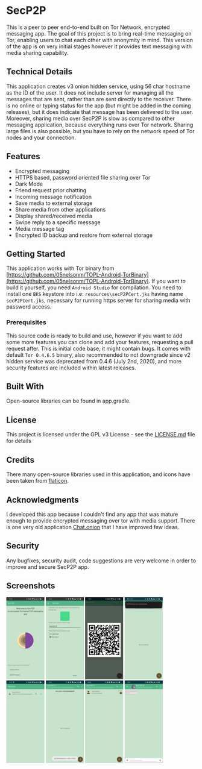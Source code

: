 # SecP2P

This is a peer to peer end-to-end built on Tor Network, encrypted messaging app. The goal of this project is to bring real-time messaging on Tor, enabling users to chat each other with anonymity in mind. This version of the app is on very initial stages however it provides text messaging with media sharing capability.

## Technical Details

This application creates v3 onion hidden service, using 56 char hostname as the ID of the user. It does not include server for managing all the messages that are sent, rather than are sent directly to the receiver. There is no online or typing status for the app (but might be added in the coming releases), but it does indicate that message has been delivered to the user. Moreover, sharing media over SecP2P is slow as compared to other messaging application, because everything runs over Tor network. Sharing large files is also possible, but you have to rely on the network speed of Tor nodes and your connection.

## Features

* Encrypted messaging
* HTTPS based, password oriented file sharing over Tor
* Dark Mode
* Friend request prior chatting
* Incoming message notification
* Save media to external storage
* Share media from other applications
* Display shared/received media
* Swipe reply to a specific message
* Media message tag
* Encrypted ID backup and restore from external storage

## Getting Started

This application works with Tor binary from [https://github.com/05nelsonm/TOPL-Android-TorBinary](https://github.com/05nelsonm/TOPL-Android-TorBinary). If you want to build it yourself, you need ```Android Studio``` for compilation. You need to install one ```BKS``` keystore into i.e: ``` resources\secP2PCert.jks ``` having name ```secP2PCert.jks```, necessary for running https server for sharing media with password access.

### Prerequisites

This source code is ready to build and use, however if you want to add some more features you can clone and add your features, requesting a pull request after. This is initial code base, it might contain bugs. It comes with default  ```Tor 0.4.6.5``` binary, also recommended to not downgrade since v2 hidden service was deprecated from 0.4.6 (July 2nd, 2020), and more security features are included within latest releases.

## Built With

Open-source libraries can be found in app.gradle.

## License

This project is licensed under the GPL v3 License - see the [LICENSE.md](https://github.com/miIian0/SecP2P/blob/master/LICENSE) file for details

## Credits

There many open-source libraries used in this application, and icons have been taken from [flaticon](http://www.flaticon.com/).

## Acknowledgments

I developed this app because I couldn't find any app that was mature enough to provide encrypted messaging over tor with media support. There is one very old application [Chat.onion](https://github.com/onionApps/Chat.onion) that I have improved few ideas.

## Security

Any bugfixes, security audit, code suggestions are very welcome in order to improve and secure SecP2P app.

## Screenshots

![]()<img src="Screens/1.jpg" width="20%" height="auto">
![]()<img src="Screens/2.jpg" width="20%" height="auto">
![]()<img src="Screens/3.jpg" width="20%" height="auto">
![]()<img src="Screens/4.jpg" width="20%" height="auto">
![]()<img src="Screens/5.jpg" width="20%" height="auto">
![]()<img src="Screens/6.jpg" width="20%" height="auto">
![]()<img src="Screens/7.jpg" width="20%" height="auto">
![]()<img src="Screens/8.jpg" width="20%" height="auto">
